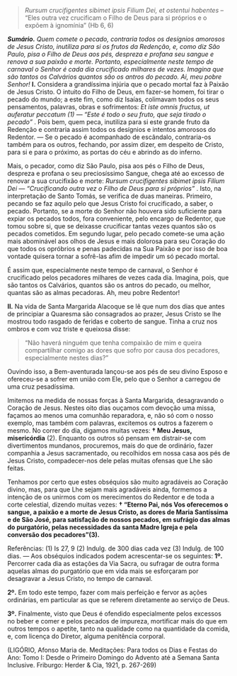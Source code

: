 > *Rursum crucifigentes sibimet ipsis Filium Dei, et ostentui habentes* – “Eles outra vez crucificam o Filho de Deus para si próprios e o expõem à ignomínia” (Hb 6, 6)

***Sumário.** Quem comete o pecado, contraria todos os desígnios amorosos de Jesus Cristo, inutiliza para si os frutos da Redenção, e, como diz São Paulo, pisa o Filho de Deus aos pés, despreza e profana seu sangue e renova a sua paixão e morte. Portanto, especialmente neste tempo de carnaval o Senhor é cada dia crucificado milhares de vezes. Imagina que são tantos os Calvários quantos são os antros do pecado. Ai, meu pobre Senhor!* **I.** Considera a grandíssima injúria que o pecado mortal faz à Paixão de Jesus Cristo. O intuito do Filho de Deus, em fazer-se homem, foi tirar o pecado do mundo; a este fim, como diz Isaías, colimavam todos os seus pensamentos, palavras, obras e sofrimentos: *Et iste omnis fructus, ut auferatur peccatum (1) ― “Este é todo o seu fruto, que seja tirado o pecado”* . Pois bem, quem peca, inutiliza para si este grande fruto da Redenção e contraria assim todos os desígnios e intentos amorosos do Redentor. ― Se o pecado é acompanhado de escândalo, contraria-os também para os outros, fechando, por assim dizer, em despeito de Cristo, para si e para o próximo, as portas do céu e abrindo as do inferno.

Mais, o pecador, como diz São Paulo, pisa aos pés o Filho de Deus, despreza e profana o seu preciosíssimo Sangue, chega até ao excesso de renovar a sua crucifixão e morte: *Rursum crucifigentes sibimet ipsis Filium Dei ― “Crucificando outra vez o Filho de Deus para si próprios”* . Isto, na interpretação de Santo Tomás, se verifica de duas maneiras. Primeiro, pecando se faz aquilo pelo que Jesus Cristo foi crucificado, a saber, o pecado. Portanto, se a morte do Senhor não houvera sido suficiente para expiar os pecados todos, fora conveniente, pelo encargo de Redentor, que tomou sobre si, que se deixasse crucificar tantas vezes quantos são os pecados cometidos. Em segundo lugar, pelo pecado comete-se uma ação mais abominável aos olhos de Jesus e mais dolorosa para seu Coração do que todos os opróbrios e penas padecidas na Sua Paixão e por isso de boa vontade quisera tornar a sofrê-las afim de impedir um só pecado mortal.

É assim que, especialmente neste tempo de carnaval, o Senhor é crucificado pelos pecadores milhares de vezes cada dia. Imagina, pois, que são tantos os Calvários, quantos são os antros do pecado, ou melhor, quantas são as almas pecadoras. Ah, meu pobre Redentor!

**II.** Na vida de Santa Margarida Alacoque se lê que num dos dias que antes de principiar a Quaresma são consagrados ao prazer, Jesus Cristo se lhe mostrou todo rasgado de feridas e coberto de sangue. Tinha a cruz nos ombros e com voz triste e queixosa disse:

> “Não haverá ninguém que tenha compaixão de mim e queira compartilhar comigo as dores que sofro por causa dos pecadores, especialmente nestes dias?”

Ouvindo isso, a Bem-aventurada lançou-se aos pés de seu divino Esposo e ofereceu-se a sofrer em união com Ele, pelo que o Senhor a carregou de uma cruz pesadíssima.

Imitemos na medida de nossas forças à Santa Margarida, desagravando o Coração de Jesus. Nestes oito dias ouçamos com devoção uma missa, façamos ao menos uma comunhão reparadora, e, não só com o nosso exemplo, mas também com palavras, excitemos os outros a fazerem o mesmo. No correr do dia, digamos muitas vezes: **† Meu Jesus, misericórdia** (2). Enquanto os outros só pensam em distrair-se com divertimentos mundanos, procuremos, mais do que de ordinário, fazer companhia a Jesus sacramentado, ou recolhidos em nossa casa aos pés de Jesus Cristo, compadecer-nos dele pelas muitas ofensas que Lhe são feitas.

Tenhamos por certo que estes obséquios são muito agradáveis ao Coração divino, mas, para que Lhe sejam mais agradáveis ainda, formemos a intenção de os unirmos com os merecimentos do Redentor e de toda a corte celestial, dizendo muitas vezes: **† “Eterno Pai, nós Vos oferecemos o sangue, a paixão e a morte de Jesus Cristo, as dores de Maria Santíssima e de São José, para satisfação de nossos pecados, em sufrágio das almas do purgatório, pelas necessidades da santa Madre Igreja e pela conversão dos pecadores”(3).**

Referências: (1) Is 27, 9 (2) Indulg. de 300 dias cada vez (3) Indulg. de 100 dias. ― Aos obséquios indicados podem acrescentar-se os seguintes: **1º.** Percorrer cada dia as estações da Via Sacra, ou sufragar de outra forma aquelas almas do purgatório que em vida mais se esforçaram por desagravar a Jesus Cristo, no tempo de carnaval.

**2º.** Em todo este tempo, fazer com mais perfeição e fervor as ações ordinárias, em particular as que se referem diretamente ao serviço de Deus.

**3º.** Finalmente, visto que Deus é ofendido especialmente pelos excessos no beber e comer e pelos pecados de impureza, mortificar mais do que em outros tempos o apetite, tanto na qualidade como na quantidade da comida, e, com licença do Diretor, alguma penitência corporal.

(LIGÓRIO, Afonso Maria de. Meditações: Para todos os Dias e Festas do Ano: Tomo I: Desde o Primeiro Domingo do Advento até a Semana Santa Inclusive. Friburgo: Herder & Cia, 1921, p. 267-269)
